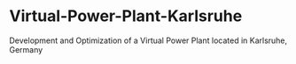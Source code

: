 # Virtual-Power-Plant-Karlsruhe
Development and Optimization of a Virtual Power Plant located in Karlsruhe, Germany
